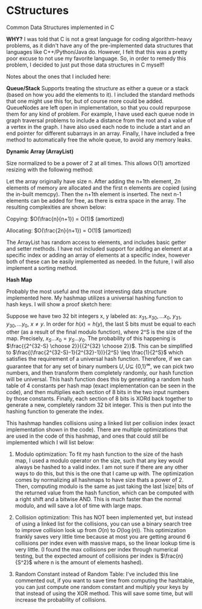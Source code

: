 # CStructures
Common Data Structures implemented in C

**WHY?**
I was told that C is not a great language for coding algorithm-heavy problems, as it didn't have any of the pre-implemented data structures that languages like C++/Python/Java do. However, I felt that this was a pretty poor excuse to not use my favorite language. So, in order to remedy this problem, I decided to just put those data structures in C myself!

Notes about the ones that I included here:

**Queue/Stack**
Supports treating the structure as either a queue or a stack (based on how you add the elements to it). I included the standard methods that one might use this for, but of course more could be added. QueueNodes are left open in implementation, so that you could repurpose them for any kind of problem. For example, I have used each queue node in graph traversal problems to include a distance from the root and a value of a vertex in the graph. I have also used each node to include a start and an end pointer for different subarrays in an array. Finally, I have included a free method to automatically free the whole queue, to avoid any memory leaks.



**Dynamic Array (ArrayList)**

Size normalized to be a power of 2 at all times. This allows O(1) amortized resizing with the following method: 

Let the array originally have size n. After adding the n+1th element, 2n elements of memory are allocated and the first n elements are copied (using the in-built memcpy). Then the n+1th element is inserted. The next n-1 elements can be added for free, as there is extra space in the array. The resulting complexities are shown below:

Copying: $O(\frac{n}{n+1}) = O(1)$ (amortized)

Allocating: $O(\frac{2n}{n+1}) = O(1)$ (amortized)

The ArrayList has random access to elements, and includes basic getter and setter methods. I have not included support for adding an element at a specific index or adding an array of elements at a specific index, however both of these can be easily implemented as needed. In the future, I will also implement a sorting method.



**Hash Map**

Probably the most useful and the most interesting data structure implemented here. My hashmap utilizes a universal hashing function to hash keys. I will show a proof sketch here:

Suppose we have two 32 bit integers x, y labeled as: $x_{31},x_{30},...x_0$, $y_{31},y_{30},...y_0$, $x \neq y$. In order for $h(x) = h(y)$, the last S bits must be equal to each other (as a result of the final modulo function), where 2^S is the size of the map. Precisely, $x_S...x_0 = y_S...y_0$. The probability of this happening is $\frac{{2^{32-S} \choose 2}}{{2^{32} \choose 2}}$. This can be simplified to $\frac{(\frac{2^{32-S}-1}{2^{32}-1})}{2^S} \leq \frac{1}{2^S}$ which satisfies the requirement of a universal hash function. Therefore, if we can guarantee that for any set of binary numbers $U, U \subseteq$ {0,1}$^{\infty}$, we can pick two numbers, and then transform them completely randomly, our hash function will be universal. This hash function does this by generating a random hash table of 4 constants per hash map (exact implementation can be seen in the code), and then multiplies each section of 8 bits in the two input numbers by those constants. Finally, each section of 8 bits is XORd back together to generate a new, completely random 32 bit integer. This is then put into the hashing function to generate the index.

This hashmap handles collisions using a linked list per collision index (exact implementation shown in the code). There are multiple optimizations that are used in the code of this hashmap, and ones that could still be implemented which I will list below:

1. Modulo optimization: To fit my hash function to the size of the hash map, I used a modulo operator on the size, such that any key would always be hashed to a valid index. I am not sure if there are any other ways to do this, but this is the one that I came up with. The optimization comes by normalizing all hashmaps to have size thats a power of 2. Then, computing modulo is the same as just taking the last |size| bits of the returned value from the hash function, which can be computed with a right shift and a bitwise AND. This is much faster than the normal modulo, and will save a lot of time with large maps.

2. Collision optimization: This has NOT been implemented yet, but instead of using a linked list for the collisions, you can use a binary search tree to improve collision look up from $O(n)$ to $O(\log(n))$. This optimization frankly saves very little time because at most you are getting around 6 collisions per index even with massive maps, so the linear lookup time is very little. (I found the max collisions per index through numerical testing, but the expected amount of collisions per index is $\frac{n}{S^2}$ where n is the amount of elements hashed).

3. Random Constant instead of Random Table: I've included this line commented out, if you want to save time from computing the hashtable, you can just compute one random constant and multiply your keys by that instead of using the XOR method. This will save some time, but will increase the probability of collisions.


